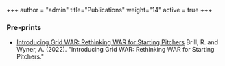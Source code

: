 +++
author = "admin"
title="Publications"
weight="14"
active = true
+++

<!-- 
### Pre-prints & Working Papers
-->

### Pre-prints

* [Introducing Grid WAR: Rethinking WAR for Starting Pitchers](https://arxiv.org/abs/2209.07274)
Brill, R. and Wyner, A. (2022). "Introducing Grid WAR: Rethinking WAR for Starting Pitchers."


